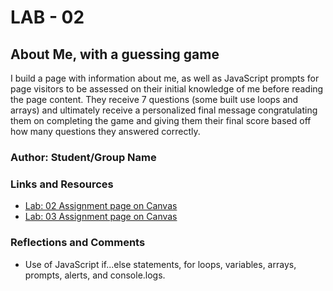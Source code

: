 
# LAB - 02

## About Me, with a guessing game

I build a page with information about me, as well as JavaScript prompts for page visitors to be assessed on their initial knowledge of me before reading the page content. They receive 7 questions (some built use loops and arrays) and ultimately receive a personalized final message congratulating them on completing the game and giving them their final score based off how many questions they answered correctly.

### Author: Student/Group Name

### Links and Resources

- [Lab: 02 Assignment page on Canvas](https://canvas.instructure.com/courses/4152464/assignments/27640115)
- [Lab: 03 Assignment page on Canvas](https://canvas.instructure.com/courses/4152464/assignments/27640116)

### Reflections and Comments

- Use of JavaScript if...else statements, for loops, variables, arrays, prompts, alerts, and console.logs.
